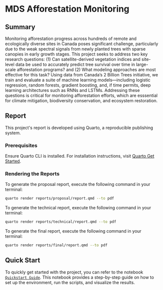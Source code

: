 # MDS Afforestation Monitoring

## Summary

Monitoring afforestation progress across hundreds of remote and ecologically diverse sites in Canada poses significant challenge, particularly due to the weak spectral signals from newly planted trees with sparse canopies in early growth stages. This project seeks to address two key research questions: (1) Can satellite-derived vegetation indices and site-level data be used to accurately predict tree survival over time in large-scale afforestation programs? and (2) What modeling approaches are most effective for this task? Using data from Canada’s 2 Billion Trees initiative, we train and evaluate a suite of machine learning models—including logistic regression, random forests, gradient boosting, and, if time permits, deep learning architectures such as RNNs and LSTMs. Addressing these questions is critical for monitoring afforestation efforts, which are esssential for climate mitigation, biodiversity conservation, and ecosystem restoration.

## Report

This project's report is developed using Quarto, a reproducible publishing system.

### Prerequisites

Ensure Quarto CLI is installed. For installation instructions, visit [Quarto Get Started](https://quarto.org/docs/get-started/).

### Rendering the Reports

To generate the proposal report, execute the following command in your terminal:

```bash
quarto render reports/proposal/report.qmd --to pdf
```

To generate the technical report, execute the following command in your terminal:

```bash
quarto render reports/technical/report.qmd --to pdf
```

To generate the final report, execute the following command in your terminal:

```bash
quarto render reports/final/report.qmd --to pdf
```

## Quick Start

To quickly get started with the project, you can refer to the notebook [`Quickstart Guide`](./quickstart_guide.md). This notebook provides a step-by-step guide on how to set up the environment, run the scripts, and visualize the results.
